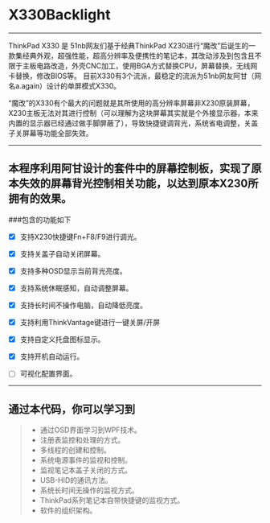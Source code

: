 # X330Backlight

------

ThinkPad X330 是 51nb网友们基于经典ThinkPad X230进行“魔改”后诞生的一款集经典外观，超强性能，超高分辨率及便携性的笔记本，其改动涉及到包含且不限于主板电路改造，外壳CNC加工，使用BGA方式替换CPU，屏幕替换，无线网卡替换，修改BIOS等。
目前X330有3个流派，最稳定的流派为51nb网友阿甘（网名a.again）设计的单屏模式X330。

“魔改”的X330有个最大的问题就是其所使用的高分辨率屏幕非X230原装屏幕，X230主板无法对其进行控制（可以理解为这块屏幕其实就是个外接显示器，本来内置的显示器已经通过做手脚屏蔽了），导致快捷键调背光，系统省电调整，关盖子关屏幕等功能全部失效。

---
## 本程序利用阿甘设计的套件中的屏幕控制板，实现了原本失效的屏幕背光控制相关功能，以达到原本X230所拥有的效果。

###包含的功能如下
- [x] 支持X230快捷键Fn+F8/F9进行调光。
- [x] 支持关盖子自动关闭屏幕。
- [x] 支持多种OSD显示当前背光亮度。
- [x] 支持系统休眠感知，自动调整屏幕。
- [x] 支持长时间不操作电脑，自动降低亮度。
- [x] 支持利用ThinkVantage键进行一键关屏/开屏
- [x] 支持自定义托盘图标显示。
- [x] 支持开机自动运行。
- [ ] 可视化配置界面。


---
## 通过本代码，你可以学习到
> * 通过OSD界面学习到WPF技术。
> * 注册表监控和处理的方式。
> * 多线程的创建和控制。
> * 系统电源事件的监视和控制。
> * 监视笔记本盖子关闭的方式。
> * USB-HID的通讯方法。
> * 系统长时间无操作的监视方式。
> * ThinkPad系列笔记本自带快捷键的监视方式。
> * 软件的组织架构。